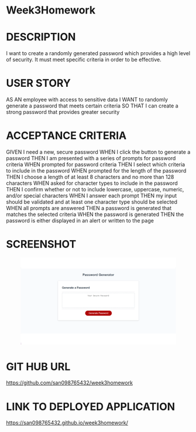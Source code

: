 # Week3Homework

# DESCRIPTION
I want to create a randomly generated password which provides a high level of security. It must meet specific criteria in order to be effective.
# USER STORY

AS AN employee with access to sensitive data
I WANT to randomly generate a password that meets certain criteria
SO THAT I can create a strong password that provides greater security

# ACCEPTANCE CRITERIA

GIVEN I need a new, secure password
WHEN I click the button to generate a password
THEN I am presented with a series of prompts for password criteria
WHEN prompted for password criteria
THEN I select which criteria to include in the password
WHEN prompted for the length of the password
THEN I choose a length of at least 8 characters and no more than 128 characters
WHEN asked for character types to include in the password
THEN I confirm whether or not to include lowercase, uppercase, numeric, and/or special characters
WHEN I answer each prompt
THEN my input should be validated and at least one character type should be selected
WHEN all prompts are answered
THEN a password is generated that matches the selected criteria
WHEN the password is generated
THEN the password is either displayed in an alert or written to the page

# SCREENSHOT
<figure>
<img src="./Screenshot.png">
</figure>

# GIT HUB URL
https://github.com/san098765432/week3homework 

# LINK TO DEPLOYED APPLICATION 
 https://san098765432.github.io/week3homework/ 
